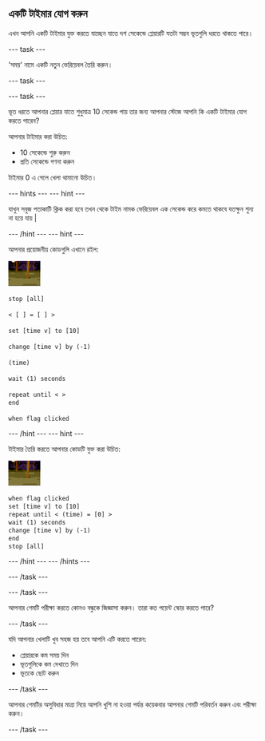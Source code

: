 ## একটি টাইমার যোগ করুন

এখন আপনি একটি টাইমার যুক্ত করতে যাচ্ছেন যাতে দশ সেকেন্ডে প্লেয়ারটি যতটা সম্ভব ভূতগুলি ধরতে থাকতে পারে।

\--- task \---

'সময়' নামে একটি নতুন ভেরিয়েবল তৈরি করুন।

\--- task \---

\--- task \---

ভূত ধরতে আপনার প্লেয়ার যাতে শুধুমাত্র 10 সেকেন্ড পায় তার জন্য আপনার স্টেজে আপনি কি একটি টাইমার যোগ করতে পারেন?

আপনার টাইমার করা উচিত:

+ 10 সেকেন্ডে শুরু করুন
+ প্রতি সেকেন্ডে গণনা করুন

টাইমার 0 এ গেলে খেলা থামানো উচিত।

\--- hints \--- \--- hint \---

যাখুন সবুজ পতাকাটি ক্লিক করা হবে তখন থেকে টাইম নামক ভেরিয়েবল এক সেকেন্ড করে কমতে থাকবে যতক্ষুন শুন্য না হয়ে যায় | 

\--- /hint \--- \--- hint \---

আপনার প্রয়োজনীয় কোডগুলি এখানে রইল:

![ghost-sprite](images/ghost-backdrop.png)

```blocks3
stop [all]

< [ ] = [ ] >

set [time v] to [10]

change [time v] by (-1)

(time)

wait (1) seconds

repeat until < >
end

when flag clicked

```

\--- /hint \--- \--- hint \---

টাইমার তৈরি করতে আপনার কোডটি যুক্ত করা উচিত:

![ব্যাকড্রপ আইকন](images/ghost-backdrop.png)

```blocks3
when flag clicked
set [time v] to [10]
repeat until < (time) = [0] >
wait (1) seconds
change [time v] by (-1)
end
stop [all]
```

\--- /hint \--- \--- /hints \---

\--- /task \---

\--- /task \---

আপনার গেমটি পরীক্ষা করতে কোনও বন্ধুকে জিজ্ঞাসা করুন। তারা কত পয়েন্ট স্কোর করতে পারে?

\--- /task \---

যদি আপনার খেলাটি খুব সহজ হয় তবে আপনি এটি করতে পারেন:

+ প্লেয়ারকে কম সময় দিন
+ ভূতগুলিকে কম দেখাতে দিন
+ ভূতকে ছোট করুন

\--- /task \---

আপনার গেমটির অসুবিধার মাত্রা নিয়ে আপনি খুশি না হওয়া পর্যন্ত কয়েকবার আপনার গেমটি পরিবর্তন করুন এবং পরীক্ষা করুন।

\--- /task \---